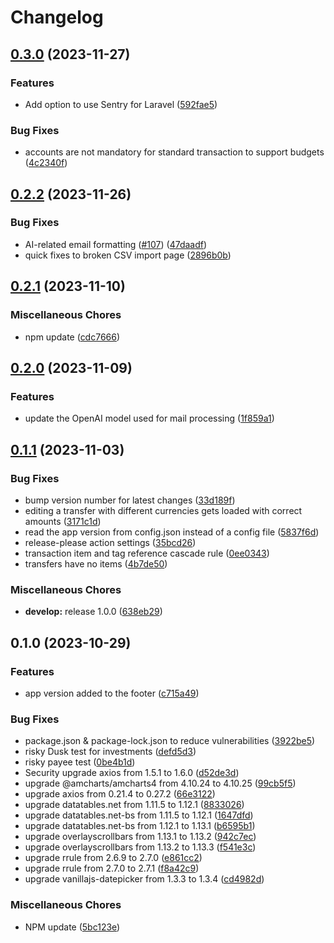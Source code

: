 # Changelog

## [0.3.0](https://github.com/kantorge/yaffa/compare/v0.2.2...v0.3.0) (2023-11-27)


### Features

* Add option to use Sentry for Laravel ([592fae5](https://github.com/kantorge/yaffa/commit/592fae57d9e0e22cf6bf76bb03fb7fccfac206cd))


### Bug Fixes

* accounts are not mandatory for standard transaction to support budgets ([4c2340f](https://github.com/kantorge/yaffa/commit/4c2340f544c5b47e575d9132f2bc89c0f894e281))

## [0.2.2](https://github.com/kantorge/yaffa/compare/v0.2.1...v0.2.2) (2023-11-26)


### Bug Fixes

* AI-related email formatting ([#107](https://github.com/kantorge/yaffa/issues/107)) ([47daadf](https://github.com/kantorge/yaffa/commit/47daadf67fb8c98c0065bdc4d4ee32bdb29e7089))
* quick fixes to broken CSV import page ([2896b0b](https://github.com/kantorge/yaffa/commit/2896b0b0a7b4672569d00e1263c8ca144eba1e32))

## [0.2.1](https://github.com/kantorge/yaffa/compare/v0.2.0...v0.2.1) (2023-11-10)


### Miscellaneous Chores

* npm update ([cdc7666](https://github.com/kantorge/yaffa/commit/cdc76661e774d346e154dc2096765b4595376cea))

## [0.2.0](https://github.com/kantorge/yaffa/compare/v0.1.1...v0.2.0) (2023-11-09)


### Features

* update the OpenAI model used for mail processing ([1f859a1](https://github.com/kantorge/yaffa/commit/1f859a19a584cccb14c9ffae1ce7acffa8d1dff9))

## [0.1.1](https://github.com/kantorge/yaffa/compare/v0.1.0...v0.1.1) (2023-11-03)


### Bug Fixes

* bump version number for latest changes ([33d189f](https://github.com/kantorge/yaffa/commit/33d189f975da60c30069b68541ed354321777505))
* editing a transfer with different currencies gets loaded with correct amounts ([3171c1d](https://github.com/kantorge/yaffa/commit/3171c1dc85a7f62e364c70c881286b35b3196041))
* read the app version from config.json instead of a config file ([5837f6d](https://github.com/kantorge/yaffa/commit/5837f6dc761a474c2c06cfa6f153f5bb481b755c))
* release-please action settings ([35bcd26](https://github.com/kantorge/yaffa/commit/35bcd264dfef55b08c8b97eb5458bf8287353995))
* transaction item and tag reference cascade rule ([0ee0343](https://github.com/kantorge/yaffa/commit/0ee0343416c2fec070988182c9ae5308462ae43f))
* transfers have no items ([4b7de50](https://github.com/kantorge/yaffa/commit/4b7de50fef1fb22474c5018d91bd5ba94182f290))


### Miscellaneous Chores

* **develop:** release 1.0.0 ([638eb29](https://github.com/kantorge/yaffa/commit/638eb29c9aefd51ab921008aba49a438d738f6dc))

## 0.1.0 (2023-10-29)


### Features

* app version added to the footer ([c715a49](https://github.com/kantorge/yaffa/commit/c715a49486616d684161f5440ceb9b3936c13cb9))


### Bug Fixes

* package.json & package-lock.json to reduce vulnerabilities ([3922be5](https://github.com/kantorge/yaffa/commit/3922be54044187c059ca08cbff505b2e02f0082e))
* risky Dusk test for investments ([defd5d3](https://github.com/kantorge/yaffa/commit/defd5d319cb454fde94962ba42eddef818852879))
* risky payee test ([0be4b1d](https://github.com/kantorge/yaffa/commit/0be4b1d256ecb841c5c14431ba3b9093c7a13467))
* Security upgrade axios from 1.5.1 to 1.6.0 ([d52de3d](https://github.com/kantorge/yaffa/commit/d52de3dae8506eb9806bc2ba45c2687d27c692f2))
* upgrade @amcharts/amcharts4 from 4.10.24 to 4.10.25 ([99cb5f5](https://github.com/kantorge/yaffa/commit/99cb5f51771693e7a4cb247373396bf04c4d133d))
* upgrade axios from 0.21.4 to 0.27.2 ([66e3122](https://github.com/kantorge/yaffa/commit/66e3122d5171ebefa91e3c16531739867a4e5dfe))
* upgrade datatables.net from 1.11.5 to 1.12.1 ([8833026](https://github.com/kantorge/yaffa/commit/8833026313ad53b7474257f96412232003baa64e))
* upgrade datatables.net-bs from 1.11.5 to 1.12.1 ([1647dfd](https://github.com/kantorge/yaffa/commit/1647dfd7431a4baefd2fdfea048d8b516bb00d34))
* upgrade datatables.net-bs from 1.12.1 to 1.13.1 ([b6595b1](https://github.com/kantorge/yaffa/commit/b6595b12d7c322df991b6a529a860aa48117c7df))
* upgrade overlayscrollbars from 1.13.1 to 1.13.2 ([942c7ec](https://github.com/kantorge/yaffa/commit/942c7ec75da5a7232c1ea31612fbf3f1fb05ba8b))
* upgrade overlayscrollbars from 1.13.2 to 1.13.3 ([f541e3c](https://github.com/kantorge/yaffa/commit/f541e3c84fe30da371ae45805659f018b64cf026))
* upgrade rrule from 2.6.9 to 2.7.0 ([e861cc2](https://github.com/kantorge/yaffa/commit/e861cc232bac3972f011df003917c3e6f5a34423))
* upgrade rrule from 2.7.0 to 2.7.1 ([f8a42c9](https://github.com/kantorge/yaffa/commit/f8a42c98fb7cbf1adb94e220d4109588f75cd9bc))
* upgrade vanillajs-datepicker from 1.3.3 to 1.3.4 ([cd4982d](https://github.com/kantorge/yaffa/commit/cd4982d0100a6f101d21999d527e2e0c77aa3691))


### Miscellaneous Chores

* NPM update ([5bc123e](https://github.com/kantorge/yaffa/commit/5bc123e38732a10e6dd1ce0abe114efbc4fd907f))
